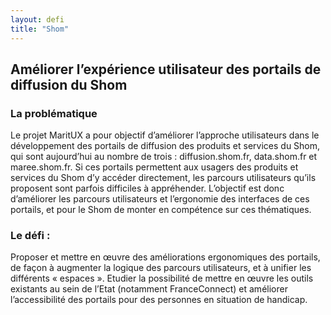 ```yaml
---
layout: defi
title: "Shom"
---
```


## Améliorer l’expérience utilisateur des portails de diffusion du Shom

### La problématique

Le projet MaritUX a pour objectif d’améliorer l’approche utilisateurs dans le développement des portails de diffusion des produits et services du Shom, qui sont aujourd’hui au nombre de trois : diffusion.shom.fr, data.shom.fr et maree.shom.fr. Si ces portails permettent aux usagers des produits et services du Shom d’y accéder directement, les parcours utilisateurs qu’ils proposent sont parfois difficiles à appréhender. L’objectif est donc d’améliorer les parcours utilisateurs et l’ergonomie des interfaces de ces portails, et pour le Shom de monter en compétence sur ces thématiques.

### Le défi :

Proposer et mettre en œuvre des améliorations ergonomiques des portails, de façon à augmenter la logique des parcours utilisateurs, et à unifier les différents « espaces ». Etudier la possibilité de mettre en œuvre les outils existants au sein de l’Etat (notamment FranceConnect) et améliorer l’accessibilité des portails pour des personnes en situation de handicap.
